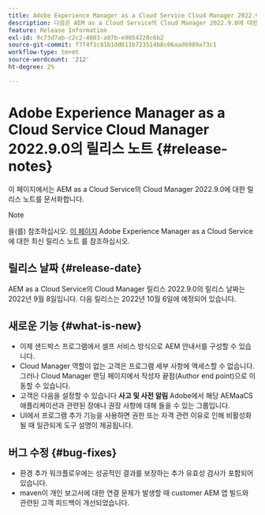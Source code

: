 ```yaml
---
title: Adobe Experience Manager as a Cloud Service Cloud Manager 2022.9.0의 릴리스 노트
description: 다음은 AEM as a Cloud Service의 Cloud Manager 2022.9.0에 대한 릴리스 노트입니다.
feature: Release Information
exl-id: 9c73d7ab-c2c2-4803-a07b-e9054220c6b2
source-git-commit: f7f4f1c81b1dd611b723514b8c06aad6909a73c1
workflow-type: tm+mt
source-wordcount: '212'
ht-degree: 2%

---
```



# Adobe Experience Manager as a Cloud Service Cloud Manager 2022.9.0의 릴리스 노트 {#release-notes}

이 페이지에서는 AEM as a Cloud Service의 Cloud Manager 2022.9.0에 대한 릴리스 노트를 문서화합니다.

>[!NOTE]
>
>을(를) 참조하십시오. [이 페이지](/help/release-notes/release-notes-cloud/release-notes-current.md) Adobe Experience Manager as a Cloud Service에 대한 최신 릴리스 노트 를 참조하십시오.

## 릴리스 날짜 {#release-date}

AEM as a Cloud Service의 Cloud Manager 릴리스 2022.9.0의 릴리스 날짜는 2022년 9월 8일입니다. 다음 릴리스는 2022년 10월 6일에 예정되어 있습니다.

## 새로운 기능 {#what-is-new}

* 이제 샌드박스 프로그램에서 셀프 서비스 방식으로 AEM 안내서를 구성할 수 있습니다.
* Cloud Manager 역할이 없는 고객은 프로그램 세부 사항에 액세스할 수 없습니다. 그러나 Cloud Manager 랜딩 페이지에서 작성자 끝점(Author end point)으로 이동할 수 있습니다.
* 고객은 다음을 설정할 수 있습니다 **사고 및 사전 알림** Adobe에서 해당 AEMaaCS 애플리케이션과 관련된 장애나 권장 사항에 대해 들을 수 있는 그룹입니다.
* UI에서 프로그램 추가 기능을 사용하면 권한 또는 자격 관련 이유로 인해 비활성화될 때 일관되게 도구 설명이 제공됩니다.

## 버그 수정 {#bug-fixes}

* 환경 추가 워크플로우에는 성공적인 결과를 보장하는 추가 유효성 검사가 포함되어 있습니다.
* maven이 개인 보고서에 대한 연결 문제가 발생할 때 customer AEM 앱 빌드와 관련된 고객 피드백이 개선되었습니다.
